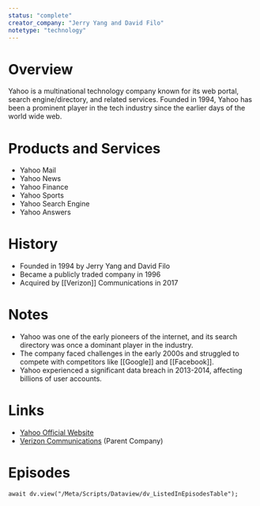 ```yaml
---
status: "complete"
creator_company: "Jerry Yang and David Filo"
notetype: "technology"
---
```


# Overview
Yahoo is a multinational technology company known for its web portal, search engine/directory, and related services. Founded in 1994, Yahoo has been a prominent player in the tech industry since the earlier days of the world wide web.

# Products and Services
- Yahoo Mail
- Yahoo News
- Yahoo Finance
- Yahoo Sports
- Yahoo Search Engine
- Yahoo Answers

# History
- Founded in 1994 by Jerry Yang and David Filo
- Became a publicly traded company in 1996
- Acquired by [[Verizon]] Communications in 2017

# Notes
- Yahoo was one of the early pioneers of the internet, and its search directory was once a dominant player in the industry.
- The company faced challenges in the early 2000s and struggled to compete with competitors like [[Google]] and [[Facebook]].
- Yahoo experienced a significant data breach in 2013-2014, affecting billions of user accounts.

# Links
- [Yahoo Official Website](https://www.yahoo.com/)
- [Verizon Communications](https://www.verizon.com/) (Parent Company)


# Episodes
```dataviewjs
await dv.view("/Meta/Scripts/Dataview/dv_ListedInEpisodesTable");
```
